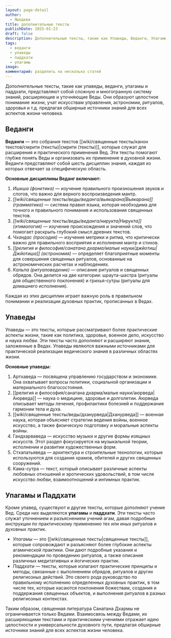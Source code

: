 ```yaml
---
layout: page-detail
author:
  - Яшодеви
title: дополнительные тексты
publishDate: 2025-01-23
draft: false
description: Дополнительные тексты, такие как Упаведы, Веданги, Упагамы и Паддхати, представляют собой сложную и многогранную систему знаний, расширяющие и уточняющие Веды. Они образуют целостное понимание жизни, учат искусствам управления, астрономии, ритуалов, здоровья и т.д. предлагая обширные источники знаний для всех аспектов жизни человека.
tags:
  - веданги
  - упаведы
  - паддхати
  - упагамы
image: 
комментарий: разделить на несколько статей
---
```

Дополнительные тексты, такие как упаведы, веданги, упагамы и паддхати, представляют собой сложную и многогранную систему знаний, расширяющие и уточняющие Веды. Они образуют целостное понимание жизни, учат искусствам управления, астрономии, ритуалов, здоровья и т.д. предлагая обширные источники знаний для всех аспектов жизни человека.
## Веданги
**Веданги** — это собрания текстов [[wiki/священные тексты/канон текстов/смрити (тексты)|смрити (тексты)]], которые служат для расширения и практического применения Вед. Эти тексты помогают глубже понять Веды и организовать их применение в духовной жизни. Веданги представляют собой шесть дисциплин знания, каждая из которых отвечает за специфическую область.

**Основные дисциплины Веданг включают:**

1. *Ишкша (фонетика)* — изучение правильного произношения звуков и слогов, что важно для верного воспроизведения мантр.
2. *[[wiki/священные тексты/веды/веданга/вьякарана|Вьякарана]] (грамматика)* — система правил языка, которая необходима для точного и правильного понимания и использования священных текстов.
3. *[[wiki/священные тексты/веды/веданга/нирукта|Нирукта]] (этимология)* — изучение происхождения и значений слов, что помогает раскрыть глубокий смысл древних текстов.
4. *Чхандас (просодия)* — изучение метрики и ритма, что критически важно для правильного восприятия и исполнения мантр и стихов.
5. *[[религия и философия/санатана дхарма/малые науки/джйотиш|Джйотиша]] (астрономия)* — определяет благоприятные моменты для совершения священных ритуалов, основанные на астрономических расчетах и наблюдениях.
6. *Кальпа (ритуаловедение)* — описание ритуалов и священных обрядов. Она делится на две категории: шраута-шастра (ритуалы для общественного поклонения) и грихья-сутры (ритуалы для домашнего исполнения).

Каждая из этих дисциплин играет важную роль в правильном понимании и реализации духовных практик, прописанных в Ведах.

## Упаведы
Упаведы — это тексты, которые рассматривают более практические аспекты жизни, такие как политика, здоровье, военное дело, искусство и наука любви. Эти тексты часто дополняют и расширяют знания, заложенные в Ведах. Упаведы являются важными источниками для практической реализации ведического знания в различных областях жизни.

**Основные упаведы:**

1. Артхаведа — посвящена управлению государством и экономике. Она охватывает вопросы политики, социальной организации и материального благосостояния.
2. [[религия и философия/санатана дхарма/малые науки/аюрведа|Аюрведа]] — наука о медицине, здоровье и долголетии. Аюрведа описывает методы лечения, профилактики болезней и поддержания гармонии тела и духа.
3. [[wiki/священные тексты/веды/дханурведа|Дханурведа]] — военная наука, которая объясняет стратегии ведения войны, военное искусство, а также физическую подготовку и моральные аспекты войны.
4. Гандхарваведа — искусство музыки и другие формы изящных искусств. Этот раздел фокусируется на музыкальной теории, исполнении и развитии художественных форм.
5. Стхапатьяведа — архитектура и строительные технологии, которые используются для создания храмов, обителей и других священных сооружений.
6. Кама-сутра — текст, который описывает различные аспекты любовных отношений и эротических удовольствий, в том числе искусство любви, взаимоотношений и интимных практик.

## Упагамы и Паддхати
Кроме упавед, существуют и другие тексты, которые дополняют учение Вед. Среди них выделяются **упагамы** и **паддхати**. Эти тексты часто служат уточнением и разъяснением учений агам, давая подробные инструкции по практическому применению тех или иных ритуалов и духовных практик.

- *Упагамы* — это [[wiki/священные тексты|священные тексты]], которые сопровождают и разъясняют более глубокие аспекты агамической практики. Они дают подробные указания и рекомендации по проведению ритуалов, а также описания различных медитативных и йогических практик.
- *Паддхати* — тексты, которые излагают практические принципы и методы, связанные с выполнением обрядов, ритуалов и других религиозных действий. Это своего рода руководство по правильному исполнению определенных духовных практик, в том числе тех, которые касаются поклонения божествам, создания и поддержания священных объектов, и выполнения ритуалов в разных религиозных контекстах.

Таким образом, священная литература Санатана Дхармы не ограничивается только Ведами. Взаимосвязь между Ведами, их расширяющими текстами и практическими учениями отражает идею целостности и универсальности духовного пути, предлагая обширные источники знаний для всех аспектов жизни человека.

